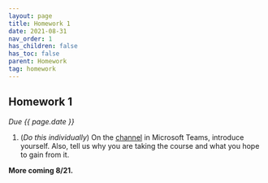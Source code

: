 ```yaml
---
layout: page
title: Homework 1
date: 2021-08-31
nav_order: 1
has_children: false
has_toc: false
parent: Homework
tag: homework 
---
```


## Homework 1

*Due {{ page.date }}*

1. (*Do this individually*) On the [channel](https://teams.microsoft.com/l/channel/19%3a949d4a1e824846b8a6e5fe286db6300e%40thread.tacv2/Introductions?groupId=5ff176b0-5dbd-44cb-a436-ec0c668e897e&tenantId=4b2a4b19-d135-420e-8bb2-b1cd238998cc) in Microsoft Teams, introduce yourself. Also, tell us why you are taking the course 
and what you hope to gain from it. 

**More coming 8/21.**